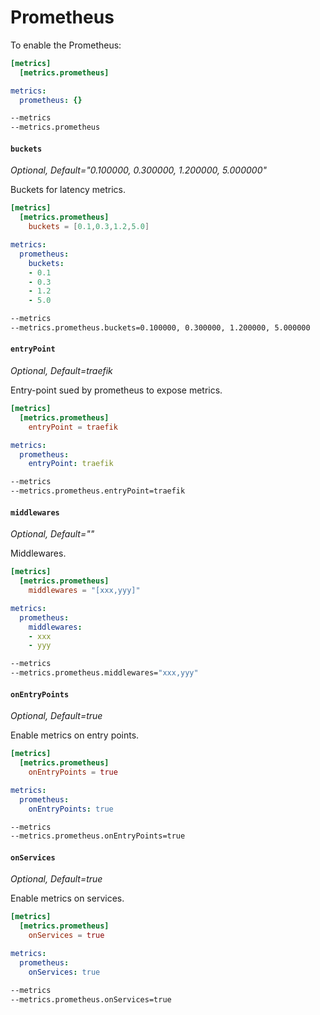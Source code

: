 # Prometheus

To enable the Prometheus:

```toml tab="File (TOML)"
[metrics]
  [metrics.prometheus]
```

```yaml tab="File (TOML)"
metrics:
  prometheus: {}
```

```bash tab="CLI"
--metrics
--metrics.prometheus
```

#### `buckets`

_Optional, Default="0.100000, 0.300000, 1.200000, 5.000000"_

Buckets for latency metrics.

```toml tab="File (TOML)"
[metrics]
  [metrics.prometheus]
    buckets = [0.1,0.3,1.2,5.0]
```

```yaml tab="File (TOML)"
metrics:
  prometheus:
    buckets:
    - 0.1
    - 0.3
    - 1.2
    - 5.0
```

```bash tab="CLI"
--metrics
--metrics.prometheus.buckets=0.100000, 0.300000, 1.200000, 5.000000
```

#### `entryPoint`

_Optional, Default=traefik_

Entry-point sued by prometheus to expose metrics.

```toml tab="File (TOML)"
[metrics]
  [metrics.prometheus]
    entryPoint = traefik
```

```yaml tab="File (TOML)"
metrics:
  prometheus:
    entryPoint: traefik
```

```bash tab="CLI"
--metrics
--metrics.prometheus.entryPoint=traefik
```

#### `middlewares`

_Optional, Default=""_

Middlewares.

```toml tab="File (TOML)"
[metrics]
  [metrics.prometheus]
    middlewares = "[xxx,yyy]"
```

```yaml tab="File (TOML)"
metrics:
  prometheus:
    middlewares:
    - xxx
    - yyy
```

```bash tab="CLI"
--metrics
--metrics.prometheus.middlewares="xxx,yyy"
```

#### `onEntryPoints`

_Optional, Default=true_

Enable metrics on entry points.

```toml tab="File (TOML)"
[metrics]
  [metrics.prometheus]
    onEntryPoints = true
```

```yaml tab="File (TOML)"
metrics:
  prometheus:
    onEntryPoints: true
```

```bash tab="CLI"
--metrics
--metrics.prometheus.onEntryPoints=true
```

#### `onServices`

_Optional, Default=true_

Enable metrics on services.

```toml tab="File (TOML)"
[metrics]
  [metrics.prometheus]
    onServices = true
```

```yaml tab="File (TOML)"
metrics:
  prometheus:
    onServices: true
```

```bash tab="CLI"
--metrics
--metrics.prometheus.onServices=true
```
